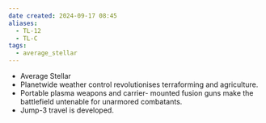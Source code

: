 ```yaml
---
date created: 2024-09-17 08:45
aliases:
  - TL-12
  - TL-C
tags:
  - average_stellar
---
```

- Average Stellar
- Planetwide weather control revolutionises terraforming and agriculture. 
- Portable plasma weapons and carrier- mounted fusion guns make the battlefield untenable for unarmored combatants. 
- Jump-3 travel is developed.
